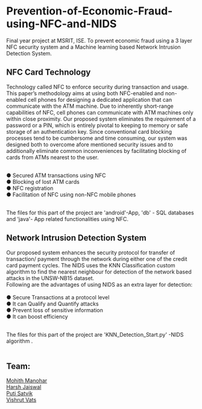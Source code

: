 # Prevention-of-Economic-Fraud-using-NFC-and-NIDS
Final year project at MSRIT, ISE. To prevent economic fraud using a 3 layer NFC security system and a Machine learning based Network Intrusion Detection System.

## NFC Card Technology
Technology called NFC to enforce security during transaction and usage. This paper’s methodology aims at using both NFC-enabled and non-enabled cell phones for designing a dedicated application that can communicate with the ATM machine.
Due to inherently short-range capabilities of NFC, cell phones can communicate with ATM machines only within close proximity. 
Our proposed system eliminates the requirement of a password or a PIN, which is entirely pivotal to keeping to memory or safe storage of an authentication key.
Since conventional card blocking processes tend to be cumbersome and time consuming, our system was designed both to overcome afore mentioned security issues and to additionally eliminate common inconveniences by facilitating blocking of cards from ATMs nearest to the user.<br><br>
 
●	Secured ATM transactions using NFC<br>
●	Blocking of lost ATM cards<br>
●	NFC registration<br>
●	Facilitation of NFC using non-NFC mobile phones<br><br>

The files for this part of the project are 'android'-App, 'db' - SQL databases and 'java'- App related functionalities using NFC.<br>

## Network Intrusion Detection System

Our proposed system enhances the security protocol for transfer of transaction/ payment through the network during either one of the credit card payment cycles.
The NIDS uses the KNN Classification custom algorithm to find the nearest neighbour for detection of the network based attacks in the UNSW-NB15 dataset.<br>
Following are the advantages of using NIDS as an extra layer for detection:<br><br>
●	Secure Transactions at a protocol level<br>
●	It can Qualify and Quantify attacks<br>
●	Prevent loss of sensitive information<br>
●	It can boost efficiency<br><br>

The files for this part of the project are 'KNN_Detection_Start.py' -NIDS algorithm .<br><br>

## Team:
[Mohith Manohar](https://github.com/mohith2017)<br>
[Harsh Jaiswal]()<br>
[Puti Satvik]()<br>
[Vishrut Vats]()<br>
